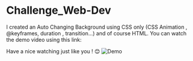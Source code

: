 # Challenge_Web-Dev
I created an Auto Changing Background using CSS only (CSS Animation , @keyframes, duration , transition...) and of course HTML.
You can watch the demo video using this link:

Have a nice watching just like you ! 😊
![Demo](https://user-images.githubusercontent.com/62679905/164952100-65d32e16-9f56-4e54-b60e-62edbf3c8c5b.png)



